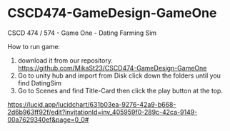 # CSCD474-GameDesign-GameOne
CSCD 474 / 574 - Game One - Dating Farming Sim

How to run game:
1. download it from our repository.
https://github.com/MikaSt23/CSCD474-GameDesign-GameOne
2. Go to unity hub and import from Disk click down the folders until you find DatingSim
3. Go to Scenes and find Title-Card then click the play button at the top.


https://lucid.app/lucidchart/631b03ea-9276-42a9-b668-2d6b963ff92f/edit?invitationId=inv_405959f0-289c-42ca-9149-00a7629340ef&page=0_0#

